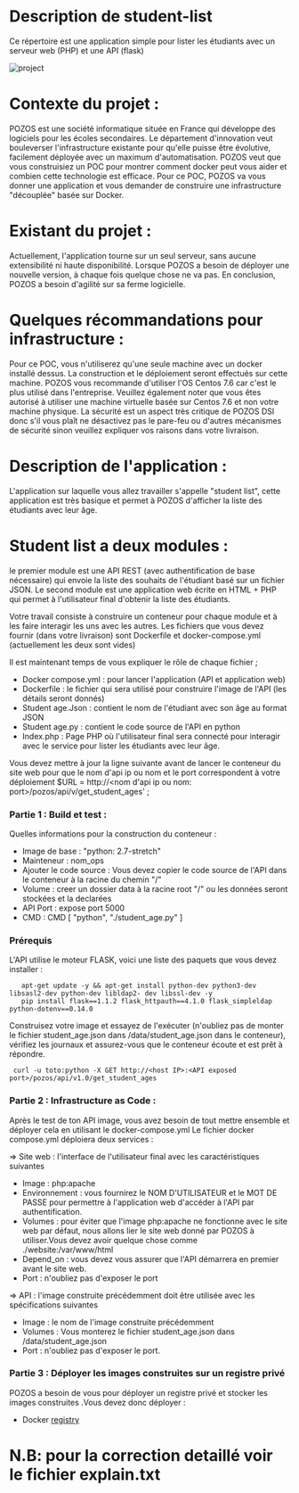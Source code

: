# Description de student-list

Ce répertoire est une application simple pour lister les étudiants avec un serveur web (PHP) et une API (flask)

![project](https://user-images.githubusercontent.com/18481009/84582395-ba230b00-adeb-11ea-9453-22ed1be7e268.jpg)

# Contexte du projet : 
POZOS est une société informatique située en France qui développe des logiciels pour les écoles secondaires.
Le département d'innovation veut bouleverser l'infrastructure existante pour qu'elle puisse être évolutive, facilement déployée avec un maximum d'automatisation.
POZOS veut que vous construisiez un POC pour montrer comment docker peut vous aider et combien cette technologie est efficace.
Pour ce POC, POZOS va vous donner une application et vous demander de construire une infrastructure "découplée" basée sur Docker.

# Existant du projet :
Actuellement, l'application tourne sur un seul serveur, sans aucune extensibilité ni haute disponibilité.
Lorsque POZOS a besoin de déployer une nouvelle version, à chaque fois quelque chose ne va pas.
En conclusion, POZOS a besoin d'agilité sur sa ferme logicielle.

# Quelques récommandations pour infrastructure :
Pour ce POC, vous n'utiliserez qu'une seule machine avec un docker installé dessus.
La construction et le déploiement seront effectués sur cette machine.
POZOS vous recommande d'utiliser l'OS Centos 7.6 car c'est le plus utilisé dans l'entreprise.
Veuillez également noter que vous êtes autorisé à utiliser une machine virtuelle basée sur Centos 7.6 et non votre machine physique.
La sécurité est un aspect très critique de POZOS DSI donc s'il vous plaît ne désactivez pas le pare-feu ou d'autres mécanismes de sécurité sinon veuillez expliquer vos raisons dans votre livraison.

# Description de l'application :
L'application sur laquelle vous allez travailler s'appelle "student list", cette application est très basique et permet à POZOS d'afficher la liste des étudiants avec leur âge.

# Student list a deux modules :
le premier module est une API REST (avec authentification de base nécessaire) qui envoie la liste des souhaits de l'étudiant basé sur un fichier JSON.
Le second module est une application web écrite en HTML + PHP qui permet à l'utilisateur final d'obtenir la liste des étudiants.

Votre travail consiste à construire un conteneur pour chaque module et à les faire interagir les uns avec les autres.
Les fichiers que vous devez fournir (dans votre livraison) sont Dockerfile et docker-compose.yml (actuellement les deux sont vides)

Il est maintenant temps de vous expliquer le rôle de chaque fichier ;
- Docker compose.yml : pour lancer l'application (API et application web)
- Dockerfile : le fichier qui sera utilisé pour construire l'image de l'API (les détails seront donnés)
- Student age.Json : contient le nom de l'étudiant avec son âge au format JSON
- Student age.py : contient le code source de l'API en python
- Index.php : Page PHP où l'utilisateur final sera connecté pour interagir avec le service pour lister les étudiants avec leur âge.

Vous devez mettre à jour la ligne suivante avant de lancer le conteneur du site web pour que le nom d'api ip ou nom et le port correspondent à votre déploiement $URL = http://<nom d'api ip ou nom: port>/pozos/api/v/get_student_ages' ;

### Partie 1 : Build et test :
Quelles informations pour la construction du conteneur :
  - Image de base : "python: 2.7-stretch"
  - Mainteneur :  nom_ops
  - Ajouter le code source : Vous devez copier le code source de l'API dans le conteneur à la racine du chemin "/"
  - Volume : creer un dossier data à la racine root "/" ou les données seront stockées et la declarées
  - API Port : expose port 5000
  - CMD : CMD [ "python", "./student_age.py" ]
 
 ### Prérequis
L'API utilise le moteur FLASK, voici une liste des paquets que vous devez installer :

       apt-get update -y && apt-get install python-dev python3-dev libsasl2-dev python-dev libldap2- dev libssl-dev -y
       pip install flask==1.1.2 flask_httpauth==4.1.0 flask_simpleldap python-dotenv==0.14.0
 
 
Construisez votre image et essayez de l'exécuter (n'oubliez pas de monter le fichier student_age.json dans /data/student_age.json dans le conteneur), vérifiez les journaux et assurez-vous que le conteneur écoute et est prêt à répondre.

     curl -u toto:python -X GET http://<host IP>:<API exposed port>/pozos/api/v1.0/get_student_ages
     
 ### Partie 2 : Infrastructure as Code :
Après le test de ton API image, vous avez besoin de tout mettre ensemble et déployer cela en utilisant le docker-compose.yml
Le fichier docker compose.yml déploiera deux services :

=> Site web : l'interface de l'utilisateur final avec les caractéristiques suivantes
- Image : php:apache 
- Environnement : vous fournirez le NOM D'UTILISATEUR et le MOT DE PASSE pour permettre à l'application web d'accéder à l'API par authentification.
- Volumes : pour éviter que l'image php:apache ne fonctionne avec le site web par défaut, nous allons lier le site web donné par POZOS à utiliser.Vous devez avoir quelque chose comme ./website:/var/www/html
- Depend_on : vous devez vous assurer que l'API démarrera en premier avant le site web.
- Port : n'oubliez pas d'exposer le port 

=> API : l'image construite précédemment doit être utilisée avec les spécifications suivantes
- Image : le nom de l'image construite précédemment 
- Volumes : Vous monterez le fichier student_age.json dans /data/student_age.json
- Port : n'oubliez pas d'exposer le port.

### Partie 3 : Déployer les images construites sur un registre privé 
POZOS a besoin de vous pour déployer un registre privé et stocker les images construites .Vous devez donc déployer :
- Docker [registry](https://docs.docker.com/registry/ "registry")

 
 # N.B: pour la correction detaillé voir le fichier explain.txt

